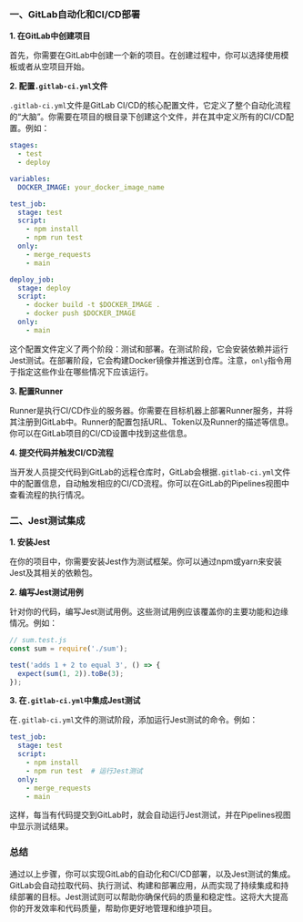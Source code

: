 ### 一、GitLab自动化和CI/CD部署

**1. 在GitLab中创建项目**

首先，你需要在GitLab中创建一个新的项目。在创建过程中，你可以选择使用模板或者从空项目开始。

**2. 配置`.gitlab-ci.yml`文件**

`.gitlab-ci.yml`文件是GitLab CI/CD的核心配置文件，它定义了整个自动化流程的“大脑”。你需要在项目的根目录下创建这个文件，并在其中定义所有的CI/CD配置。例如：


```yaml
stages:
  - test
  - deploy

variables:
  DOCKER_IMAGE: your_docker_image_name

test_job:
  stage: test
  script:
    - npm install
    - npm run test
  only:
    - merge_requests
    - main

deploy_job:
  stage: deploy
  script:
    - docker build -t $DOCKER_IMAGE .
    - docker push $DOCKER_IMAGE
  only:
    - main
```
这个配置文件定义了两个阶段：测试和部署。在测试阶段，它会安装依赖并运行Jest测试。在部署阶段，它会构建Docker镜像并推送到仓库。注意，`only`指令用于指定这些作业在哪些情况下应该运行。

**3. 配置Runner**

Runner是执行CI/CD作业的服务器。你需要在目标机器上部署Runner服务，并将其注册到GitLab中。Runner的配置包括URL、Token以及Runner的描述等信息。你可以在GitLab项目的CI/CD设置中找到这些信息。

**4. 提交代码并触发CI/CD流程**

当开发人员提交代码到GitLab的远程仓库时，GitLab会根据`.gitlab-ci.yml`文件中的配置信息，自动触发相应的CI/CD流程。你可以在GitLab的Pipelines视图中查看流程的执行情况。

### 二、Jest测试集成

**1. 安装Jest**

在你的项目中，你需要安装Jest作为测试框架。你可以通过npm或yarn来安装Jest及其相关的依赖包。

**2. 编写Jest测试用例**

针对你的代码，编写Jest测试用例。这些测试用例应该覆盖你的主要功能和边缘情况。例如：


```javascript
// sum.test.js
const sum = require('./sum');

test('adds 1 + 2 to equal 3', () => {
  expect(sum(1, 2)).toBe(3);
});
```
**3. 在`.gitlab-ci.yml`中集成Jest测试**

在`.gitlab-ci.yml`文件的测试阶段，添加运行Jest测试的命令。例如：


```yaml
test_job:
  stage: test
  script:
    - npm install
    - npm run test  # 运行Jest测试
  only:
    - merge_requests
    - main
```
这样，每当有代码提交到GitLab时，就会自动运行Jest测试，并在Pipelines视图中显示测试结果。

### 总结

通过以上步骤，你可以实现GitLab的自动化和CI/CD部署，以及Jest测试的集成。GitLab会自动拉取代码、执行测试、构建和部署应用，从而实现了持续集成和持续部署的目标。Jest测试则可以帮助你确保代码的质量和稳定性。这将大大提高你的开发效率和代码质量，帮助你更好地管理和维护项目。